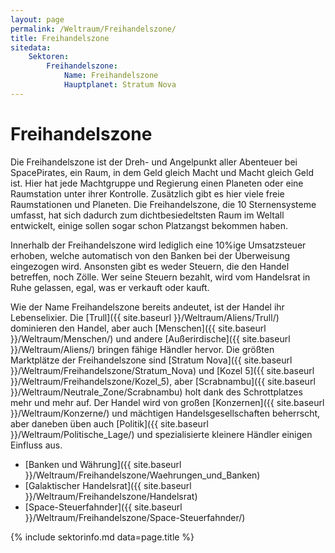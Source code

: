 ```yaml
---
layout: page
permalink: /Weltraum/Freihandelszone/
title: Freihandelszone
sitedata:
    Sektoren:
        Freihandelszone:
            Name: Freihandelszone
            Hauptplanet: Stratum Nova
---
```


# Freihandelszone

Die Freihandelszone ist der Dreh- und Angelpunkt aller Abenteuer bei SpacePirates, ein Raum, in dem Geld gleich Macht und Macht gleich Geld ist. Hier hat jede Machtgruppe und Regierung einen Planeten oder eine Raumstation unter ihrer Kontrolle. Zusätzlich gibt es hier viele freie Raumstationen und Planeten. Die Freihandelszone, die 10 Sternensysteme umfasst, hat sich dadurch zum dichtbesiedeltsten Raum im Weltall entwickelt, einige sollen sogar schon Platzangst bekommen haben.

Innerhalb der Freihandelszone wird lediglich eine 10%ige Umsatzsteuer erhoben, welche automatisch von den Banken bei der Überweisung eingezogen wird. Ansonsten gibt es weder Steuern, die den Handel betreffen, noch Zölle. Wer seine Steuern bezahlt, wird vom Handelsrat in Ruhe gelassen, egal, was er verkauft oder kauft.

Wie der Name Freihandelszone bereits andeutet, ist der Handel ihr Lebenselixier. Die [Trull]({{ site.baseurl }}/Weltraum/Aliens/Trull/) dominieren den Handel, aber auch [Menschen]({{ site.baseurl }}/Weltraum/Menschen/) und andere [Außerirdische]({{ site.baseurl }}/Weltraum/Aliens/) bringen fähige Händler hervor. Die größten Marktplätze der Freihandelszone sind [Stratum Nova]({{ site.baseurl }}/Weltraum/Freihandelszone/Stratum_Nova) und [Kozel 5]({{ site.baseurl }}/Weltraum/Freihandelszone/Kozel_5), aber [Scrabnambu]({{ site.baseurl }}/Weltraum/Neutrale_Zone/Scrabnambu) holt dank des Schrottplatzes mehr und mehr auf. Der Handel wird von großen [Konzernen]({{ site.baseurl }}/Weltraum/Konzerne/) und mächtigen Handelsgesellschaften beherrscht, aber daneben üben auch [Politik]({{ site.baseurl }}/Weltraum/Politische_Lage/) und spezialisierte kleinere Händler einigen Einfluss aus.

- [Banken und Währung]({{ site.baseurl }}/Weltraum/Freihandelszone/Waehrungen_und_Banken)
- [Galaktischer Handelsrat]({{ site.baseurl }}/Weltraum/Freihandelszone/Handelsrat)
- [Space-Steuerfahnder]({{ site.baseurl }}/Weltraum/Freihandelszone/Space-Steuerfahnder/)

{% include sektorinfo.md data=page.title %}
